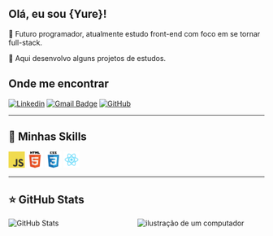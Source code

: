 
## Olá, eu sou {Yure}!

🔭 Futuro programador, atualmente estudo front-end com foco em se tornar full-stack.

💬 Aqui desenvolvo alguns projetos de estudos.

 ## Onde me encontrar

[![Linkedin](https://img.shields.io/badge/-yurenathan-blue?style=flat-square&logo=Linkedin&logoColor=white&link=https://www.linkedin.com/in/yurenathan/)](https://www.linkedin.com/in/yurenathan/)
[![Gmail Badge](https://img.shields.io/badge/-yure.nathan303@gmail.com-FF0000?style=flat-square&logo=Gmail&logoColor=white&link=mailto:yure.nathan303@gmail.com)](mailto:yure.nathan303@gmail.com)
[![GitHub](https://img.shields.io/github/followers/iuricode?label=follow&style=social)](https://github.com/YureNathan)

---

## 🚀 Minhas Skills


<code><img height="32" src="https://raw.githubusercontent.com/github/explore/80688e429a7d4ef2fca1e82350fe8e3517d3494d/topics/javascript/javascript.png" alt="Javascript"/></code>
<code><img height="32" src="https://raw.githubusercontent.com/github/explore/80688e429a7d4ef2fca1e82350fe8e3517d3494d/topics/html/html.png" alt="HTML5"/></code>
<code><img height="32" src="https://raw.githubusercontent.com/github/explore/80688e429a7d4ef2fca1e82350fe8e3517d3494d/topics/css/css.png" alt="CSS"/></code>
<code><img height="32" src="https://raw.githubusercontent.com/github/explore/80688e429a7d4ef2fca1e82350fe8e3517d3494d/topics/react/react.png" alt="React"/></code>


---

## ⭐ GitHub Stats

![GitHub Stats](https://github-readme-stats.vercel.app/api?username=YureNathan&show_icons=true)
<img src="https://raw.githubusercontent.com/MicaelliMedeiros/micaellimedeiros/master/image/computer-illustration.png" alt="ilustração de um computador" min-width="250px" max-width="250px" width="250px" align="right">
